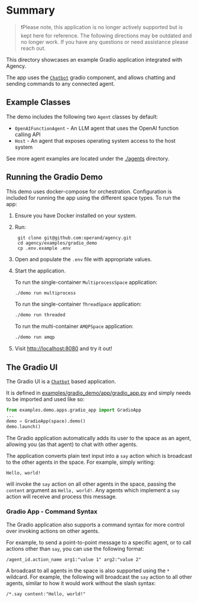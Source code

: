 # Summary

> ❗️Please note, this application is no longer actively supported but is kept
here for reference. The following directions may be outdated and no longer work.
If you have any questions or need assistance please reach out.

This directory showcases an example Gradio application integrated with Agency.

The app uses the [`Chatbot`](https://www.gradio.app/docs/chatbot) gradio
component, and allows chatting and sending commands to any connected agent.


## Example Classes

The demo includes the following two `Agent` classes by default:

* `OpenAIFunctionAgent` - An LLM agent that uses the OpenAI function calling API
* `Host` - An agent that exposes operating system access to the host system

See more agent examples are located under the [./agents](./agents/) directory.


## Running the Gradio Demo

This demo uses docker-compose for orchestration. Configuration is included for
running the app using the different space types. To run the app:

1. Ensure you have Docker installed on your system.

1. Run:

        git clone git@github.com:operand/agency.git
        cd agency/examples/gradio_demo
        cp .env.example .env

1. Open and populate the `.env` file with appropriate values.

1. Start the application.

      To run the single-container `MultiprocessSpace` application:
      ```sh
      ./demo run multiprocess
      ```

      To run the single-container `ThreadSpace` application:
      ```sh
      ./demo run threaded
      ```

      To run the multi-container `AMQPSpace` application:
      ```sh
      ./demo run amqp
      ```

1. Visit [http://localhost:8080](http://localhost:8080) and try it out!


## The Gradio UI

The Gradio UI is a [`Chatbot`](https://www.gradio.app/docs/chatbot) based
application.

It is defined in
[examples/gradio_demo/app/gradio_app.py](https://github.com/operand/agency/tree/main/examples/gradio_demo/app/gradio_app.py)
and simply needs to be imported and used like so:

```python
from examples.demo.apps.gradio_app import GradioApp
...
demo = GradioApp(space).demo()
demo.launch()
```

The Gradio application automatically adds its user to the space as an agent,
allowing you (as that agent) to chat with other agents.

The application converts plain text input into a `say` action which is broadcast
to the other agents in the space. For example, simply writing:

```
Hello, world!
```

will invoke the `say` action on all other agents in the space, passing the
`content` argument as `Hello, world!`. Any agents which implement a `say` action
will receive and process this message.


### Gradio App - Command Syntax

The Gradio application also supports a command syntax for more control over
invoking actions on other agents.

For example, to send a point-to-point message to a specific agent, or to call
actions other than `say`, you can use the following format:

```
/agent_id.action_name arg1:"value 1" arg2:"value 2"
```

A broadcast to all agents in the space is also supported using the `*` wildcard.
For example, the following will broadcast the `say` action to all other agents,
similar to how it would work without the slash syntax:

```
/*.say content:"Hello, world!"
```
